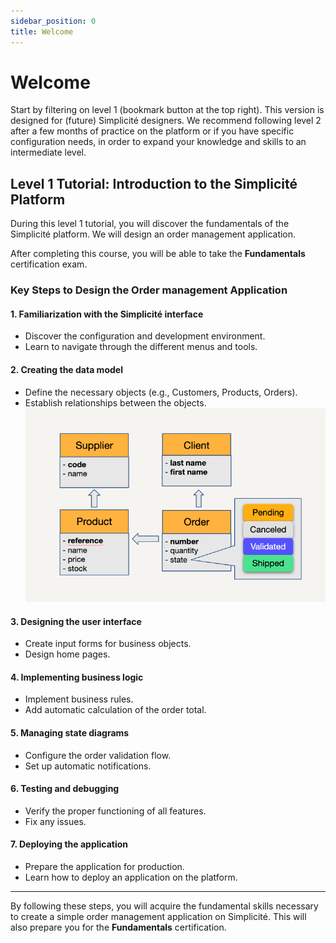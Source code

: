 ```yaml
---
sidebar_position: 0
title: Welcome
---
```


# Welcome

Start by filtering on level 1 (bookmark button at the top right). This version is designed for (future) Simplicité designers. 
We recommend following level 2 after a few months of practice on the platform or if you have specific configuration needs, in order to expand your knowledge and skills to an intermediate level.

## Level 1 Tutorial: Introduction to the Simplicité Platform

During this level 1 tutorial, you will discover the fundamentals of the Simplicité platform. We will design an order management application.

After completing this course, you will be able to take the **Fundamentals** certification exam.

### Key Steps to Design the Order management Application

#### 1. Familiarization with the Simplicité interface
- Discover the configuration and development environment.
- Learn to navigate through the different menus and tools.

#### 2. Creating the data model
- Define the necessary objects (e.g., Customers, Products, Orders).
- Establish relationships between the objects.  
![](img/welcome/data-model_ENU.png)

#### 3. Designing the user interface
- Create input forms for business objects.
- Design home pages.

#### 4. Implementing business logic
- Implement business rules.
- Add automatic calculation of the order total.

#### 5. Managing state diagrams
- Configure the order validation flow.
- Set up automatic notifications.

#### 6. Testing and debugging
- Verify the proper functioning of all features.
- Fix any issues.

#### 7. Deploying the application
- Prepare the application for production.
- Learn how to deploy an application on the platform.

---

By following these steps, you will acquire the fundamental skills necessary to create a simple order management application on Simplicité. This will also prepare you for the **Fundamentals** certification.

